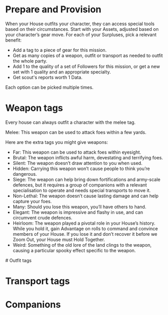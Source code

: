 # Prepare and Provision
When your House outfits your character, they can access special tools based on their circumstances. 
Start with your Assets, adjusted based on your character’s gear move.
For each of your Surpluses, pick a relevant benefit: 

* Add a tag to a piece of gear for this mission. 
* Get as many copies of a weapon, outfit or transport as needed to outfit the whole party. 
* Add 1 to the quality of a set of Followers for this mission, or get a new set with 1 quality and an appropriate specialty. 
* Get scout's reports worth 1 Data. 

Each option can be picked multiple times.

# Weapon tags
Every house can always outfit a character with the melee tag.

Melee: This weapon can be used to attack foes within a few yards.

Here are the extra tags you might give weapons:

* Far: This weapon can be used to attack foes within eyesight.
* Brutal: The weapon inflicts awful harm, devestating and terrifying foes.
* Silent: The weapon doesn’t draw attention to you when used.
* Hidden: Carrying this weapon won’t cause people to think you’re dangerous.
* Siege: The weapon can help bring down fortifications and army-scale defences, but it requires a group of companions with a relevant specialisation to operate and needs special transports to move it.
* Non-Lethal: The weapon doesn’t cause lasting damage and can help capture your foes.
* Many: Should you lose this weapon, you’ll have others to hand.
* Elegant: The weapon is impressive and flashy in use, and can circumvent crude defences.
* Heirloom: The weapon played a pivotal role in your House’s history. While you hold it, gain Advantage on rolls to command and convince members of your House. If you lose it and don’t recover it before we Zoom Out, your House must Hold Together.
* Weird: Something of the old lore of the land clings to the weapon, causing a particular spooky effect specific to the weapon.

# Outfit tags

# Transport tags

# Companions

